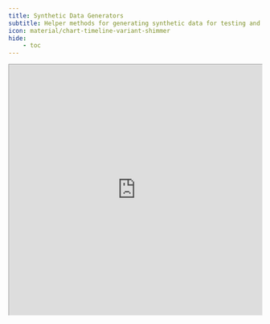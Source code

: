 ```yaml
---
title: Synthetic Data Generators
subtitle: Helper methods for generating synthetic data for testing and development
icon: material/chart-timeline-variant-shimmer
hide:
    - toc
---
```


<div style="position: relative; width: 100%; height: 500px;">
    <iframe
        src="https://www.data-science-extensions.com/synthetic-data-generators"
        style="zoom: 90%; width: 100%; height: 100%; overflow: hidden !important; pointer-events: none !important;"
    >
    </iframe>
    <a
        href="https://www.data-science-extensions.com/synthetic-data-generators"
        style="position: absolute; top: 0; left: 0; width: 100%; height: 100%; z-index: 10; display: block;"
    ></a>
</div>
